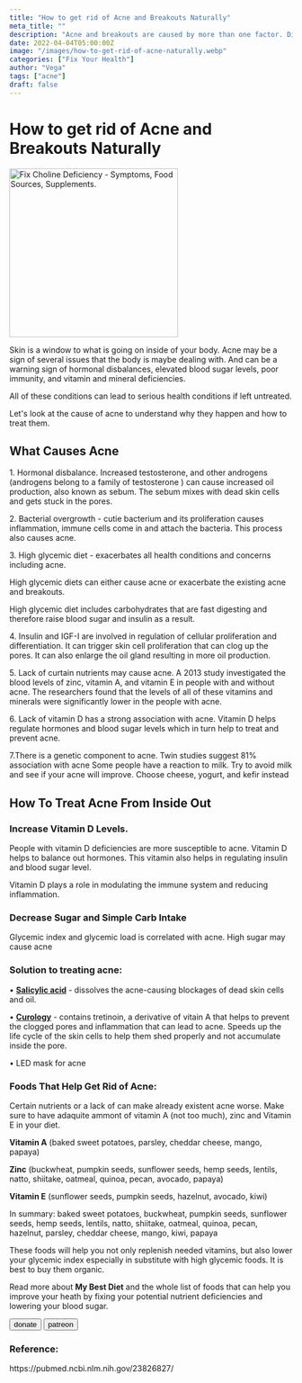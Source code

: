 ```yaml
---
title: "How to get rid of Acne and Breakouts Naturally"
meta_title: ""
description: "Acne and breakouts are caused by more than one factor. Discover undelining issues and how to fix them to get rid of acne"
date: 2022-04-04T05:00:00Z
image: "/images/how-to-get-rid-of-acne-naturally.webp"
categories: ["Fix Your Health"]
author: "Vega"
tags: ["acne"]
draft: false
---
```


 <h1>How to get rid of Acne and Breakouts Naturally</h1>
            <img alt="Fix Choline Deficiency - Symptoms, Food Sources, Supplements."" class="responsiveimg-300" width="300" height="300" alt="longevity secrets how to stay young" src="../../../images/optimize-you-fitness-for-longevity-600.webp" />
        
 <p>Skin is a window to what is going on inside of your body.
        Acne may be a sign of several issues that the body is maybe dealing with. And can be a warning sign of hormonal disbalances, elevated blood sugar levels, poor immunity, and vitamin and mineral deficiencies.
 <p>All of these conditions can lead to serious health conditions if left untreated.
  <p>Let's look at the cause of acne to understand why they happen and how to treat them.</p>
    <h2>What Causes Acne</h2>
 <p> 1. Hormonal disbalance. Increased testosterone, and other androgens (androgens belong to a family of testosterone ) can cause increased oil production, also known as sebum. The sebum mixes with dead skin cells and gets stuck in the pores.</p>
<p> 2. Bacterial overgrowth - cutie bacterium and its proliferation causes inflammation, immune cells come in and attach the bacteria. This process also causes acne.</p>
  <p> 3. High glycemic diet - exacerbates all health conditions and concerns including acne.</p>
   <p> High glycemic diets can either  cause acne or exacerbate the existing acne and breakouts.</p>

   <p>High glycemic diet includes carbohydrates that are fast digesting and therefore raise blood sugar and insulin as a result.</p>
 <p> 4. Insulin and IGF-I are involved in regulation of cellular proliferation and differentiation. It can trigger skin cell proliferation that can clog up the pores.  It can also enlarge the oil gland resulting in more oil production.</p>
 <p> 5. Lack of curtain nutrients may cause acne. A 2013 study  investigated the blood levels of zinc, vitamin A, and vitamin E in people with and without acne. The researchers found that the levels of all of these vitamins and minerals were significantly lower in the people with acne.</p>
 <p> 6. Lack of vitamin D has a strong association with acne. Vitamin D helps regulate hormones and blood sugar levels which in turn help to treat and prevent acne.</p>
 <p> 7.There is a genetic component to acne. Twin studies suggest 81% association with acne
        Some people have a reaction to milk. Try to avoid milk and see if your acne will improve. Choose cheese, yogurt, and kefir instead</p>
 <h2>How To Treat Acne From Inside Out</h2>
  <h3>Increase Vitamin D Levels.</h3>
  <p>People with vitamin D deficiencies are more susceptible to acne. Vitamin D helps to balance out hormones.  This vitamin also helps in regulating insulin and blood sugar level.</p>
 <p>Vitamin D plays a role in modulating the immune system and reducing inflammation.</p>
 <h3>Decrease Sugar and Simple Carb Intake</h3>
  <p>Glycemic index and glycemic load is correlated with acne.
              High sugar may cause acne</p>
<h3> Solution to treating acne:</h3>
  <p>&bull; <a target="_blank" href="https://www.amazon.com/Roche-Posay-Effaclar-Clarifying-Solution-Salicylic/dp/B00LO2RO7K?ref_=pb_hm_dp_T2&_encoding=UTF8&tag=irinawink-20&linkCode=ur2&linkId=d7bb1feec2d482c8fca0fb5c28e5e7dc&camp=1789&creative=9325"><b>Salicylic acid</b></a> - dissolves the acne-causing blockages of dead skin cells and oil.</p>
     <p>&bull; <a target="_blank" href="https://app.curology.com/r/h8x7m2w3?utms=3"><b>Curology</b></a> - contains tretinoin, a derivative of vitain A that helps to prevent the clogged pores and inflammation that can lead to acne. Speeds up the life cycle of the skin cells to help them shed properly and not accumulate inside the pore.</p>
     <p>&bull; LED mask for acne</p>
                <h3>Foods That Help Get Rid of Acne:</h3>
                           <p>Certain nutrients or a lack of can make already existent acne worse. Make sure to have adaquite ammont of vitamin A (not too much), zinc and Vitamin E in your diet.</p>
  <p><b>Vitamin A</b> (baked sweet potatoes, parsley, cheddar cheese, mango, papaya)</p>
 <p><b>Zinc</b> (buckwheat, pumpkin seeds, sunflower seeds, hemp seeds, lentils, natto, shiitake, oatmeal, quinoa, pecan, avocado, papaya)</p>
 <p><b>Vitamin E</b> (sunflower seeds, pumpkin seeds, hazelnut, avocado, kiwi)</p>
 <p>In summary: baked sweet potatoes, buckwheat, pumpkin seeds, sunflower seeds, hemp seeds, lentils, natto, shiitake, oatmeal, quinoa, pecan,  hazelnut, parsley, cheddar cheese, mango, kiwi, papaya</p>
 <p>These foods will help you not only replenish needed vitamins, but also lower your glycemic index especially in substitute with high glycemic foods. It is best to buy them organic.</p>

 <p>Read more about <b>My Best Diet</b> and the whole list of foods that can help you improve your heath by fixing your potential nutrient deficiencies and lowering your blood sugar.</p>
 <a title="donate for the work I do" href="https://www.paypal.com/donate/?hosted_button_id=K8LSS4ZAPEAG8" target="_blank"><button class="donate">
                            donate
</button></a>
 <a title="donate for the work I do" href="https://www.patreon.com/thenowrealm" target="_blank"><button class="patreon">
                    patreon
  </button></a>
  <h3> Reference:</h3>
   https://pubmed.ncbi.nlm.nih.gov/23826827/